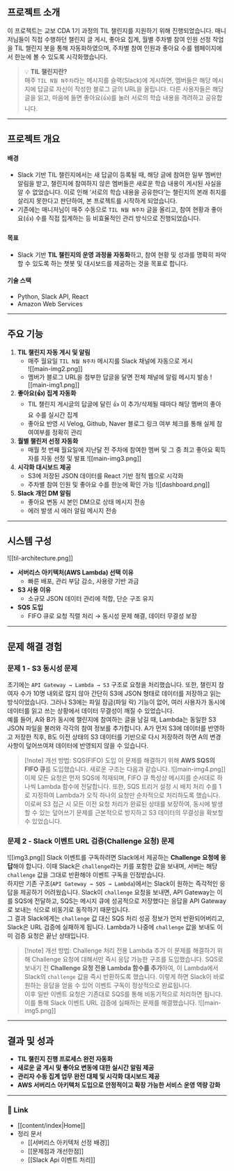## 프로젝트 소개

이 프로젝트는 교보 CDA 1기 과정의 TIL 챌린지를 지원하기 위해 진행되었습니다. 매니저님들이 직접 수행하던 챌린지 글 게시, 좋아요 집계, 월별 주차별 참여 인원 선정 작업을 TIL 챌린지 봇을 통해 자동화하였으며, 주차별 참여 인원과 좋아요 수를 웹페이지에서 한눈에 볼 수 있도록 시각화했습니다.

> 💡 **TIL 챌린지란?**</br>
> 매주 `TIL N월 N주차`라는 메시지를 슬랙(Slack)에 게시하면, 멤버들은 해당 메시지에 답글로 자신이 작성한 블로그 글의 URL을 올립니다. 다른 사용자들은 해당 글을 읽고, 마음에 들면 좋아요(👍)를 눌러 서로의 학습 내용을 격려하고 공유합니다.

---
## 프로젝트 개요

#### 배경

- Slack 기반 TIL 챌린지에서는 새 답글이 등록될 때, 해당 글에 참여한 일부 멤버만 알림을 받고, 챌린지에 참여하지 않은 멤버들은 새로운 학습 내용이 게시된 사실을 알 수 없었습니다. 이로 인해 ‘서로의 학습 내용을 공유한다’는 챌린지의 본래 취지를 살리지 못한다고 판단하여, 본 프로젝트를 시작하게 되었습니다.
- 기존에는 매니저님이 매주 수동으로 `TIL N월 N주차` 글을 올리고, 참여 현황과 좋아요(👍) 수를 직접 집계하는 등 비효율적인 관리 방식으로 진행되었습니다.

#### 목표

- Slack 기반 **TIL 챌린지의 운영 과정을 자동화**하고, 참여 현황 및 성과를 명확히 파악할 수 있도록 하는 챗봇 및 대시보드를 제공하는 것을 목표로 합니다.

#### 기술 스택

- Python, Slack API, React
- Amazon Web Services

---
## 주요 기능

1. **TIL 챌린지 자동 게시 및 알림**  
   - 매주 월요일 `TIL N월 N주차` 메시지를 Slack 채널에 자동으로 게시  
	![[main-img2.png]]
   - 멤버가 블로그 URL을 첨부한 답글을 달면 전체 채널에 알림 메시지 발송
	![[main-img1.png]]
2. **좋아요(👍) 집계 자동화**  
   - TIL 챌린지 게시글의 답글에 달린 👍 이 추가/삭제될 때마다 해당 멤버의 좋아요 수를 실시간 집계
   - 좋아요 반영 시 Velog, Github, Naver 블로그 링크 여부 체크를 통해 실제 참여여부를 정확히 관리
3. **월별 챌린저 선정 자동화**  
   - 매월 첫 번째 월요일에 지난달 전 주차에 참여한 멤버 및 그 중 최고 좋아요 획득자를 자동 선정 및 발표
	![[main-img3.png]]
4. **시각화 대시보드 제공**  
   - S3에 저장된 JSON 데이터를 React 기반 정적 웹으로 시각화
   - 주차별 참여 인원 및 좋아요 수를 한눈에 확인 가능
	![[dashboard.png]]
5. **Slack 개인 DM 알림**  
   - 좋아요 변동 시 본인 DM으로 상태 메시지 전송
   - 에러 발생 시 에러 알림 메시지 전송

---
## 시스템 구성

![[til-architecture.png]]
- **서버리스 아키텍처(AWS Lambda) 선택 이유**
	- 빠른 배포, 관리 부담 감소, 사용량 기반 과금
- **S3 사용 이유**
	- 소규모 JSON 데이터 관리에 적합, 단순 구조 유지
- **SQS 도입**
	- FIFO 큐로 요청 직렬 처리 → 동시성 문제 해결, 데이터 무결성 보장

---
## 문제 해결 경험
### 문제 1 - S3 동시성 문제
초기에는 `API Gateway → Lambda → S3` 구조로 요청을 처리했습니다. 또한, 챌린지 참여자 수가 10명 내외로 많지 않아 간단히 S3에 JSON 형태로 데이터를 저장하고 읽는 방식이었습니다. 그러나 S3에는 파일 잠금(파일 락) 기능이 없어, 여러 사용자가 동시에 데이터를 읽고 쓰는 상황에서 데이터 무결성이 깨질 수 있었습니다.</br>
예를 들어, A와 B가 동시에 챌린지에 참여하는 글을 남길 때, Lambda는 동일한 S3 JSON 파일을 불러와 각각의 참여 정보를 추가합니다. A가 먼저 S3에 데이터를 반영하고 저장한 직후, B도 이전 상태의 S3 데이터를 기반으로 다시 저장하려 하면 A의 변경 사항이 덮어쓰여져 데이터에 반영되지 않을 수 있습니다.

>[!note] 개선 방법: SQS(FIFO) 도입
> 이 문제를 해결하기 위해 **AWS SQS의 FIFO 큐**를 도입했습니다. 새로운 구조는 다음과 같습니다.
> ![[main-img4.png]]
> 이제 모든 요청은 먼저 SQS에 적재되며, FIFO 큐 특성상 메시지를 순서대로 하나씩 Lambda 함수에 전달합니다. 또한, SQS 트리거 설정 시 배치 처리 수를 1로 지정하여 Lambda가 오직 하나의 요청만 순차적으로 처리하도록 했습니다. 이로써 S3 접근 시 모든 이전 요청 처리가 완료된 상태를 보장하여, 동시에 발생할 수 있는 덮어쓰기 문제를 근본적으로 방지하고 S3 데이터의 무결성을 확보할 수 있었습니다.

### 문제 2 - Slack 이벤트 URL 검증(Challenge 요청) 문제
![[img3.png]]
Slack 이벤트를 구독하려면 Slack에서 제공하는 **Challenge 요청에 응답**해야 합니다. 이때 Slack은 `challenge`라는 키를 포함한 값을 보내며, 서버는 해당 `challenge` 값을 그대로 반환해야 이벤트 구독을 인정받습니다.</br>
하지만 기존 구조(`API Gateway → SQS → Lambda`)에서는 Slack이 원하는 즉각적인 응답을 제공하기 어려웠습니다. Slack이 `challenge` 요청을 보내면, API Gateway는 이를 SQS에 전달하고, SQS는 메시지 큐에 성공적으로 저장했다는 응답을 API Gateway로 보내는 식으로 비동기로 동작하기 때문입니다.</br>
그 결과 Slack에게는 `challenge` 값 대신 SQS 처리 성공 정보가 먼저 반환되어버리고, Slack은 URL 검증에 실패하게 됩니다. Lambda가 나중에 `challenge` 값을 보내도 이미 검증 요청은 끝난 상태입니다.

> [!note] 개선 방법: Challenge 처리 전용 Lambda 추가
> 이 문제를 해결하기 위해 Challenge 요청에 대해서만 즉시 응답 가능한 구조를 도입했습니다. SQS로 보내기 전 **Challenge 요청 전용 Lambda 함수를 추가**하여, 이 Lambda에서 Slack의 `challenge` 값을 즉시 반환하도록 했습니다. 이렇게 하면 Slack이 바로 원하는 응답을 얻을 수 있어 이벤트 구독이 정상적으로 완료됩니다.</br>
> 이후 일반 이벤트 요청은 기존대로 SQS를 통해 비동기적으로 처리하면 됩니다. 이를 통해 Slack 이벤트 URL 검증에 실패하는 문제를 해결했습니다.
> ![[main-img5.png]]

---
## 결과 및 성과

- **TIL 챌린지 진행 프로세스 완전 자동화**
- **새로운 글 게시 및 좋아요 변동에 대한 실시간 알림 제공** 
- **관리자 수동 집계 업무 완전 대체 및 시각화 대시보드 제공**
- **AWS 서버리스 아키텍처 도입으로 안정적이고 확장 가능한 서비스 운영 역량 강화**

---
### 🔗 Link
- [[content/index|Home]]
- 정리 문서
	- [[서버리스 아키텍처 선정 배경]]
	- [[문제점과 개선한점]]
	- [[Slack Api 이벤트 처리]]